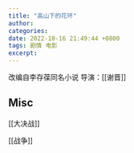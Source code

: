 ```yaml
---
title: "高山下的花环"
author: 
categories: 
date: 2022-10-16 21:49:44 +0800
tags: 剧情 电影
excerpt: 
---
```



改编自李存葆同名小说
导演：[[谢晋]]





## Misc

[[大决战]]

[[战争]]

